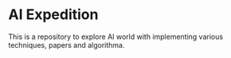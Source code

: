 # AI Expedition

This is a repository to explore AI world with implementing various techniques, papers and algorithma.

#
